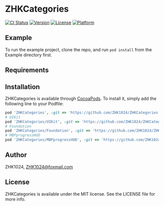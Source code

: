 # ZHKCategories

[![CI Status](https://img.shields.io/travis/TongJunfeng/ZHKCategroy.svg?style=flat)](https://travis-ci.org/TongJunfeng/ZHKCategroy)
[![Version](https://img.shields.io/cocoapods/v/ZHKCategroy.svg?style=flat)](https://cocoapods.org/pods/ZHKCategroy)
[![License](https://img.shields.io/cocoapods/l/ZHKCategroy.svg?style=flat)](https://cocoapods.org/pods/ZHKCategroy)
[![Platform](https://img.shields.io/cocoapods/p/ZHKCategroy.svg?style=flat)](https://cocoapods.org/pods/ZHKCategroy)

## Example

To run the example project, clone the repo, and run `pod install` from the Example directory first.

## Requirements

## Installation

ZHKCategories is available through [CocoaPods](https://cocoapods.org). To install
it, simply add the following line to your Podfile:

```ruby
pod 'ZHKCategories', :git => 'https://github.com/ZHK1024/ZHKCategories.git'
# UIKit
pod 'ZHKCategories/UIKit', :git => 'https://github.com/ZHK1024/ZHKCategories.git'
# Foundation
pod 'ZHKCategories/Foundation', :git => 'https://github.com/ZHK1024/ZHKCategories.git'
# MBPprogressHUD
pod 'ZHKCategories/MBPprogressHUD', :git => 'https://github.com/ZHK1024/ZHKCategories.git'
```

## Author

ZHK1024, ZHK1024@foxmail.com

## License

ZHKCategories is available under the MIT license. See the LICENSE file for more info.
